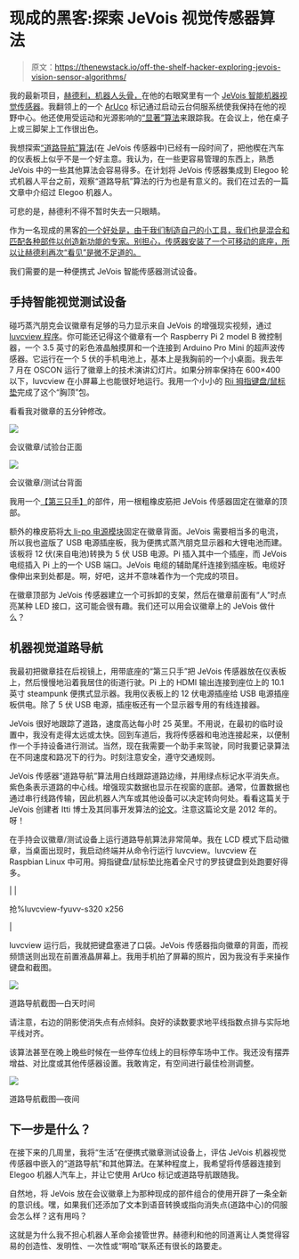 # 现成的黑客:探索 JeVois 视觉传感器算法

> 原文：<https://thenewstack.io/off-the-shelf-hacker-exploring-jevois-vision-sensor-algorithms/>

我的最新项目，[赫德利，机器人头骨，](/off-the-shelf-hacker-hedley-the-robotic-skull-spooks-minneapolis/)在他的右眼窝里有一个 [JeVois 智能机器视觉传感器](http://jevois.org/)。我翻领上的一个 [ArUco](https://www.uco.es/investiga/grupos/ava/node/26) 标记通过启动云台伺服系统使我保持在他的视野中心。他还使用受运动和光源影响的[“显著”算法](http://jevois.org/moddoc/DemoSaliency/modinfo.html)来跟踪我。在会议上，他在桌子上或三脚架上工作很出色。

我想探索[“道路导航”算法](http://jevois.org/moddoc/RoadNavigation/modinfo.html)(在 JeVois 传感器中)已经有一段时间了，把他楔在汽车的仪表板上似乎不是一个好主意。我认为，在一些更容易管理的东西上，熟悉 JeVois 中的一些其他算法会容易得多。在计划将 JeVois 传感器集成到 Elegoo 轮式机器人平台之前，观察“道路导航”算法的行为也是有意义的。我们在过去的一篇文章中介绍过 Elegoo 机器人。

可悲的是，赫德利不得不暂时失去一只眼睛。

作为一名现成的黑客[的一个好处是，由于我们制造自己的小工具，我们也是混合和匹配各种部件以创造新功能的专家。别担心，传感器安装了一个可移动的底座，所以让赫德利再次“看见”是微不足道的。](https://www.thenewstack.io/tag/Off-The-Shelf-Hacker)

我们需要的是一种便携式 JeVois 智能传感器测试设备。

## 手持智能视觉测试设备

碰巧蒸汽朋克会议徽章有足够的马力显示来自 JeVois 的增强现实视频，通过 [luvcview 程序](https://launchpad.net/ubuntu/+source/luvcview)。你可能还记得这个徽章有一个 Raspberry Pi 2 model B 微控制器，一个 3.5 英寸的彩色液晶触摸屏和一个连接到 Arduino Pro Mini 的超声波传感器。它运行在一个 5 伏的手机电池上，基本上是我胸前的一个小桌面。我去年 7 月在 OSCON 运行了徽章上的技术演讲幻灯片。如果分辨率保持在 600×400 以下，luvcview 在小屏幕上也能很好地运行。我用一个小小的 [Rii 拇指键盘/鼠标垫](https://www.banggood.com/Rii-Mini-X1-2_4G-Wireless-Air-Backlit-Keyboard-with-Mouse-Touchpad-p-949958.html?rmmds=search&cur_warehouse=CN)完成了这个“胸顶”包。

看看我对徽章的五分钟修改。

![](img/1dc4617558929ed66b1d368e08f6e99c.png)

会议徽章/试验台正面

![](img/0e9cc10fb1cf7321c5d0e5aa0a619d23.png)

会议徽章/测试台背面

我用一个[【第三只手】](https://www.dx.com/p/helping-third-hand-tool-soldering-stand-with-5x-magnifying-glass-2008773)的部件，用一根粗橡皮筋把 JeVois 传感器固定在徽章的顶部。

额外的橡皮筋将[大 li-po 电源模块](https://thenewstack.io/off-the-shelf-hacker-building-your-own-compact-portable-power-brick/)固定在徽章背面。JeVois 需要相当多的电流，所以我也盗版了 USB 电源插座板，我为便携式蒸汽朋克显示器和大锂电池而建。该板将 12 伏(来自电池)转换为 5 伏 USB 电源。Pi 插入其中一个插座，而 JeVois 电缆插入 Pi 上的一个 USB 端口。JeVois 电缆的辅助尾纤连接到插座板。电缆好像伸出来到处都是。啊，好吧，这并不意味着作为一个完成的项目。

在徽章顶部为 JeVois 传感器建立一个可拆卸的支架，然后在徽章前面有“人”时点亮某种 LED 接口，这可能会很有趣。我们还可以用会议徽章上的 JeVois 做什么？

## 机器视觉道路导航

我最初把徽章挂在后视镜上，用带底座的“第三只手”把 JeVois 传感器放在仪表板上，然后慢慢地沿着我居住的街道行驶。Pi 上的 HDMI 输出连接到座位上的 10.1 英寸 steampunk 便携式显示器。我用仪表板上的 12 伏电源插座给 USB 电源插座板供电。除了 5 伏 USB 电源，插座板还有一个显示器专用的有线连接器。

JeVois 很好地跟踪了道路，速度高达每小时 25 英里。不用说，在最初的临时设置中，我没有走得太远或太快。回到车道后，我将传感器和电池连接起来，以便制作一个手持设备进行测试。当然，现在我需要一个助手来驾驶，同时我要记录算法在不同速度和路况下的行为。时刻注意安全，遵守交通规则。

JeVois 传感器“道路导航”算法用白线跟踪道路边缘，并用绿点标记水平消失点。紫色条表示道路的中心线。增强现实数据也显示在视窗的底部。通常，位置数据也通过串行线路传输，因此机器人汽车或其他设备可以决定转向何处。看看这篇关于 JeVois 创建者 Itti 博士及其同事开发算法的[论文](http://ilab.usc.edu/publications/doc/Chang_etal12iros.pdf)。注意这篇论文是 2012 年的。呀！

在手持会议徽章/测试设备上运行道路导航算法非常简单。我在 LCD 模式下启动徽章，当桌面出现时，我启动终端并从命令行运行 luvcview。luvcview 在 Raspbian Linux 中可用。拇指键盘/鼠标垫比拖着全尺寸的罗技键盘到处跑要好得多。

|  | 

抢%luvcview-fyuvv-s320 x256

 |

luvcview 运行后，我就把键盘塞进了口袋。JeVois 传感器指向徽章的背面，而视频馈送则出现在前置液晶屏幕上。我用手机拍了屏幕的照片，因为我没有手来操作键盘和截图。

![](img/3cf61ae85924cc535a1fbd952889d2e4.png)

道路导航截图—白天时间

请注意，右边的阴影使消失点有点倾斜。良好的读数要求地平线指数点排与实际地平线对齐。

该算法甚至在晚上晚些时候在一些停车位线上的目标停车场中工作。我还没有摆弄增益、对比度或其他传感器设置。我敢肯定，有空间进行最佳检测调整。

![](img/8d7feb2b63b6970000efe4b3232ad03c.png)

道路导航截图—夜间

## 下一步是什么？

在接下来的几周里，我将“生活”在便携式徽章测试设备上，评估 JeVois 机器视觉传感器中嵌入的“道路导航”和其他算法。在某种程度上，我希望将传感器连接到 Elegoo 机器人汽车上，并让它使用 ArUco 标记或道路导航跟随我。

自然地，将 JeVois 放在会议徽章上为那种现成的部件组合的使用开辟了一条全新的意识线。嘿，如果我们还添加了文本到语音转换或指向消失点(道路中心)的伺服会怎么样？这有用吗？

这就是为什么我不担心机器人革命会接管世界。赫德利和他的同道离让人类觉得容易的创造性、发明性、一次性或“啊哈”联系还有很长的路要走。

<svg xmlns:xlink="http://www.w3.org/1999/xlink" viewBox="0 0 68 31" version="1.1"><title>Group</title> <desc>Created with Sketch.</desc></svg>